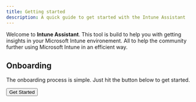 ```yaml
---
title: Getting started
description: A quick guide to get started with the Intune Assistant
---
```


Welcome to **Intune Assistant**. This tool is build to help you with getting insights in your Microsoft Intune environement. All to help the community further using Microsoft Intune in an efficient way.

## Onboarding
The onboarding process is simple. Just hit the button below to get started.

<div class="flex justify-center space-x-2 md:space-x-4">
  <button onclick="window.location.href='/onboarding'" class="btn-primary">Get Started</button>
</div>